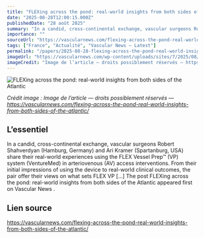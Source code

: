 ```yaml
---
title: "FLEXing across the pond: real-world insights from both sides of the Atlantic"
date: "2025-08-28T12:00:15.000Z"
publishedDate: "28 août 2025"
summary: "In a candid, cross-continental exchange, vascular surgeons Robert Shahverdyan (Hamburg, Germany) and Ari Kramer (Spartanburg, USA) share their real-world experiences using the FLEX Vessel Prep™ (VP) system (VentureMed) in arteriovenous (AV) access interventions. From their initial impressions of using the device to real-world clinical outcomes, the pair offer their views on what sets FLEX VP [&#8230;] The post FLEXing across the pond: real-world insights from both sides of the Atlantic appeared first on Vascular News ."
importance: ""
sourceUrl: "https://vascularnews.com/flexing-across-the-pond-real-world-insights-from-both-sides-of-the-atlantic/"
tags: ["France", "Actualité", "Vascular News — Latest"]
permalink: "/papers/2025-08-28-flexing-across-the-pond-real-world-insights-from-both-sides-of-the-atlantic"
imageUrl: "https://vascularnews.com/wp-content/uploads/sites/7/2025/08/Website-2.png"
imageCredit: "Image de l’article — droits possiblement réservés — https://vascularnews.com/flexing-across-the-pond-real-world-insights-from-both-sides-of-the-atlantic/"
---
```


![FLEXing across the pond: real-world insights from both sides of the Atlantic](https://vascularnews.com/wp-content/uploads/sites/7/2025/08/Website-2.png)

*Crédit image : Image de l’article — droits possiblement réservés — https://vascularnews.com/flexing-across-the-pond-real-world-insights-from-both-sides-of-the-atlantic/*

## L’essentiel

In a candid, cross-continental exchange, vascular surgeons Robert Shahverdyan (Hamburg, Germany) and Ari Kramer (Spartanburg, USA) share their real-world experiences using the FLEX Vessel Prep™ (VP) system (VentureMed) in arteriovenous (AV) access interventions. From their initial impressions of using the device to real-world clinical outcomes, the pair offer their views on what sets FLEX VP [&#8230;] The post FLEXing across the pond: real-world insights from both sides of the Atlantic appeared first on Vascular News .

## Lien source

https://vascularnews.com/flexing-across-the-pond-real-world-insights-from-both-sides-of-the-atlantic/
